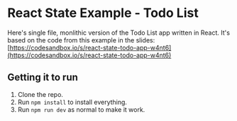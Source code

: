 # React State Example - Todo List

Here's single file, monlithic version of the Todo List app written in React. It's based on the code from this example in the slides: [https://codesandbox.io/s/react-state-todo-app-w4nt6](https://codesandbox.io/s/react-state-todo-app-w4nt6)

## Getting it to run

1. Clone the repo.
2. Run `npm install` to install everything.
3. Run `npm run dev` as normal to make it work.